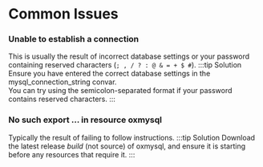 # Common Issues

### Unable to establish a connection
This is usually the result of incorrect database settings or your password containing reserved characters (`; , / ? : @ & = + $ #`).
:::tip Solution
Ensure you have entered the correct database settings in the mysql_connection_string convar.  
You can try using the semicolon-separated format if your password contains reserved characters.
:::

### No such export ... in resource oxmysql
Typically the result of failing to follow instructions.
:::tip Solution
Download the latest release _build_ (not source) of oxmysql, and ensure it is starting before any resources that require it.
:::
